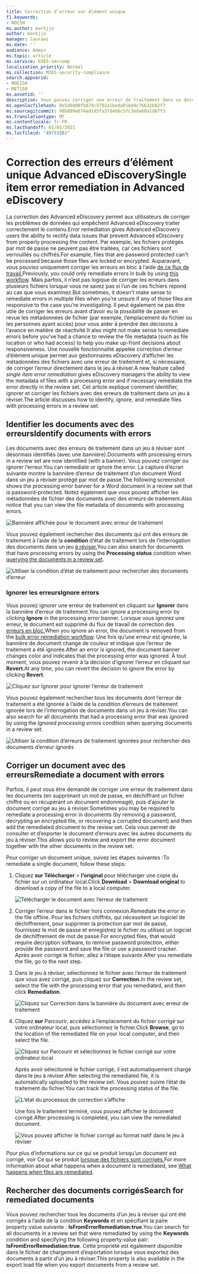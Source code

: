 ```yaml
---
title: Correction d’erreur sur élément unique
f1.keywords:
- NOCSH
ms.author: markjjo
author: markjjo
manager: laurawi
ms.date: ''
audience: Admin
ms.topic: article
ms.service: O365-seccomp
localization_priority: Normal
ms.collection: M365-security-compliance
search.appverid:
- MOE150
- MET150
ms.assetid: ''
description: Vous pouvez corriger une erreur de traitement dans un document dans un groupe de révision dans Advanced eDiscovery sans avoir à suivre le processus de correction des erreurs en bloc.
ms.openlocfilehash: 8e5d8d00f507dc5792a1beda018d4c76632b82f7
ms.sourcegitcommit: 98b889e674ad1d5fa37d4b6c5fc3eda60a1d67f3
ms.translationtype: MT
ms.contentlocale: fr-FR
ms.lasthandoff: 01/05/2021
ms.locfileid: "49751581"
---
```

# <a name="single-item-error-remediation-in-advanced-ediscovery"></a><span data-ttu-id="7a9f0-103">Correction des erreurs d’élément unique Advanced eDiscovery</span><span class="sxs-lookup"><span data-stu-id="7a9f0-103">Single item error remediation in Advanced eDiscovery</span></span>

<span data-ttu-id="7a9f0-104">La correction des Advanced eDiscovery permet aux utilisateurs de corriger les problèmes de données qui empêchent Advanced eDiscovery traiter correctement le contenu.</span><span class="sxs-lookup"><span data-stu-id="7a9f0-104">Error remediation gives Advanced eDiscovery users the ability to rectify data issues that prevent Advanced eDiscovery from properly processing the content.</span></span> <span data-ttu-id="7a9f0-105">Par exemple, les fichiers protégés par mot de passe ne peuvent pas être traitées, car ces fichiers sont verrouillés ou chiffrés.</span><span class="sxs-lookup"><span data-stu-id="7a9f0-105">For example, files that are password protected can't be processed because those files are locked or encrypted.</span></span> <span data-ttu-id="7a9f0-106">Auparavant, vous pouviez uniquement corriger les erreurs en bloc à l’aide [de ce flux de travail.](error-remediation-when-processing-data-in-advanced-ediscovery.md)</span><span class="sxs-lookup"><span data-stu-id="7a9f0-106">Previously, you could only remediate errors in bulk by using [this workflow](error-remediation-when-processing-data-in-advanced-ediscovery.md).</span></span> <span data-ttu-id="7a9f0-107">Mais parfois, il n’est pas logique de corriger les erreurs dans plusieurs fichiers lorsque vous ne savez pas si l’un de ces fichiers répond au cas que vous examinez.</span><span class="sxs-lookup"><span data-stu-id="7a9f0-107">But sometimes, it doesn't make sense to remediate errors in multiple files when you’re unsure if any of those files are responsive to the case you’re investigating.</span></span> <span data-ttu-id="7a9f0-108">Il peut également ne pas être utile de corriger les erreurs avant d’avoir eu la possibilité de passer en revue les métadonnées de fichier (par exemple, l’emplacement du fichier ou les personnes ayant accès) pour vous aider à prendre des décisions à l’avance en matière de réactivité.</span><span class="sxs-lookup"><span data-stu-id="7a9f0-108">It also might not make sense to remediate errors before you’ve had a chance to review the file metadata (such as file location or who had access) to help you make up-front decisions about responsiveness.</span></span> <span data-ttu-id="7a9f0-109">Une nouvelle  fonctionnalité appelée correction d’erreur d’élément unique permet aux gestionnaires eDiscovery d’afficher les métadonnées des fichiers avec une erreur de traitement et, si nécessaire, de corriger l’erreur directement dans le jeu à réviser.</span><span class="sxs-lookup"><span data-stu-id="7a9f0-109">A new feature called *single item error remediation* gives eDiscovery managers the ability to view the metadata of files with a processing error and if necessary remediate the error directly in the review set.</span></span> <span data-ttu-id="7a9f0-110">Cet article explique comment identifier, ignorer et corriger les fichiers avec des erreurs de traitement dans un jeu à réviser.</span><span class="sxs-lookup"><span data-stu-id="7a9f0-110">The article discusses how to identify, ignore, and remediate files with processing errors in a review set.</span></span>

## <a name="identify-documents-with-errors"></a><span data-ttu-id="7a9f0-111">Identifier les documents avec des erreurs</span><span class="sxs-lookup"><span data-stu-id="7a9f0-111">Identify documents with errors</span></span>

<span data-ttu-id="7a9f0-112">Les documents avec des erreurs de traitement dans un jeu à réviser sont désormais identifiés (avec une bannière).</span><span class="sxs-lookup"><span data-stu-id="7a9f0-112">Documents with processing errors in a review set are now identified (with a banner).</span></span> <span data-ttu-id="7a9f0-113">Vous pouvez corriger ou ignorer l’erreur.</span><span class="sxs-lookup"><span data-stu-id="7a9f0-113">You can remediate or ignore the error.</span></span> <span data-ttu-id="7a9f0-114">La capture d’écran suivante montre la bannière d’erreur de traitement d’un document Word dans un jeu à réviser protégé par mot de passe.</span><span class="sxs-lookup"><span data-stu-id="7a9f0-114">The following screenshot shows the processing error banner for a Word document in a review set that is password-protected.</span></span> <span data-ttu-id="7a9f0-115">Notez également que vous pouvez afficher les métadonnées de fichier des documents avec des erreurs de traitement.</span><span class="sxs-lookup"><span data-stu-id="7a9f0-115">Also notice that you can view the file metadata of documents with processing errors.</span></span>

![Bannière affichée pour le document avec erreur de traitement](../media/SIERimage1.png)

<span data-ttu-id="7a9f0-117">Vous pouvez également rechercher des documents qui ont des erreurs de traitement à l’aide de la **condition** d’état de traitement lors de l’interrogation des documents dans un jeu [à réviser.](review-set-search.md)</span><span class="sxs-lookup"><span data-stu-id="7a9f0-117">You can also search for documents that have processing errors by using the **Processing status** condition when [querying the documents in a review set](review-set-search.md).</span></span>

![Utiliser la condition d’état de traitement pour rechercher des documents d’erreur](../media/SIERimage2.png)

### <a name="ignore-errors"></a><span data-ttu-id="7a9f0-119">Ignorer les erreurs</span><span class="sxs-lookup"><span data-stu-id="7a9f0-119">Ignore errors</span></span>

<span data-ttu-id="7a9f0-120">Vous pouvez ignorer une erreur de traitement en cliquant sur **Ignorer** dans la bannière d’erreur de traitement.</span><span class="sxs-lookup"><span data-stu-id="7a9f0-120">You can ignore a processing error by clicking **Ignore** in the processing error banner.</span></span> <span data-ttu-id="7a9f0-121">Lorsque vous ignorez une erreur, le document est supprimé du flux de travail de correction des [erreurs en bloc.](error-remediation-when-processing-data-in-advanced-ediscovery.md)</span><span class="sxs-lookup"><span data-stu-id="7a9f0-121">When you ignore an error, the document is removed from the [bulk error remediation workflow](error-remediation-when-processing-data-in-advanced-ediscovery.md).</span></span> <span data-ttu-id="7a9f0-122">Une fois qu’une erreur est ignorée, la bannière de document change de couleur et indique que l’erreur de traitement a été ignorée.</span><span class="sxs-lookup"><span data-stu-id="7a9f0-122">After an error is ignored, the document banner changes color and indicates that the processing error was ignored.</span></span> <span data-ttu-id="7a9f0-123">À tout moment, vous pouvez revenir à la décision d’ignorer l’erreur en cliquant sur **Revert**.</span><span class="sxs-lookup"><span data-stu-id="7a9f0-123">At any time, you can revert the decision to ignore the error by clicking **Revert**.</span></span>

![Cliquez sur Ignorer pour ignorer l’erreur de traitement](../media/SIERimage3.png)

<span data-ttu-id="7a9f0-125">Vous pouvez également rechercher tous les documents dont l’erreur de traitement a été ignorée à l’aide de la *condition* d’erreurs de traitement ignorée lors de l’interrogation de documents dans un jeu à réviser.</span><span class="sxs-lookup"><span data-stu-id="7a9f0-125">You can also search for all documents that had a processing error that was ignored by using the *Ignored processing errors* condition when querying documents in a review set.</span></span>

![Utiliser la condition d’erreurs de traitement ignorées pour rechercher des documents d’erreur ignorés](../media/SIERimage4.png)

## <a name="remediate-a-document-with-errors"></a><span data-ttu-id="7a9f0-127">Corriger un document avec des erreurs</span><span class="sxs-lookup"><span data-stu-id="7a9f0-127">Remediate a document with errors</span></span>

<span data-ttu-id="7a9f0-128">Parfois, il peut vous être demandé de corriger une erreur de traitement dans les documents (en supprimant un mot de passe, en déchiffrant un fichier chiffré ou en récupérant un document endommagé), puis d’ajouter le document corrigé au jeu à réviser.</span><span class="sxs-lookup"><span data-stu-id="7a9f0-128">Sometimes you may be required to remediate a processing error in documents (by removing a password, decrypting an encrypted file, or recovering a corrupted document) and then add the remediated document to the review set.</span></span> <span data-ttu-id="7a9f0-129">Cela vous permet de consulter et d’exporter le document d’erreurs avec les autres documents du jeu à réviser.</span><span class="sxs-lookup"><span data-stu-id="7a9f0-129">This allows you to review and export the error document together with the other documents in the review set.</span></span> 

<span data-ttu-id="7a9f0-130">Pour corriger un document unique, suivez les étapes suivantes :</span><span class="sxs-lookup"><span data-stu-id="7a9f0-130">To remediate a single document, follow these steps:</span></span>

1. <span data-ttu-id="7a9f0-131">Cliquez **sur Télécharger**  >  **l’original** pour télécharger une copie du fichier sur un ordinateur local.</span><span class="sxs-lookup"><span data-stu-id="7a9f0-131">Click **Download** > **Download original** to download a copy of the file to a local computer.</span></span>

   ![Télécharger le document avec l’erreur de traitement](../media/SIERimage5.png)

2. <span data-ttu-id="7a9f0-133">Corriger l’erreur dans le fichier hors connexion.</span><span class="sxs-lookup"><span data-stu-id="7a9f0-133">Remediate the error in the file offline.</span></span> <span data-ttu-id="7a9f0-134">Pour les fichiers chiffrés, qui nécessitent un logiciel de déchiffrement, pour supprimer la protection par mot de passe, fournissez le mot de passe et enregistrez le fichier ou utilisez un logiciel de déchiffrement de mot de passe.</span><span class="sxs-lookup"><span data-stu-id="7a9f0-134">For encrypted files, that would require decryption software, to remove password protection, either provide the password and save the file or use a password cracker.</span></span> <span data-ttu-id="7a9f0-135">Après avoir corrigé le fichier, allez à l’étape suivante.</span><span class="sxs-lookup"><span data-stu-id="7a9f0-135">After you remediate the file, go to the next step.</span></span>

3. <span data-ttu-id="7a9f0-136">Dans le jeu à réviser, sélectionnez le fichier avec l’erreur de traitement que vous avez corrigé, puis cliquez sur **Correction.**</span><span class="sxs-lookup"><span data-stu-id="7a9f0-136">In the review set, select the file with the processing error that you remediated, and then  click **Remediation**.</span></span>

   ![Cliquez sur Correction dans la bannière du document avec erreur de traitement](../media/SIERimage6.png)


4. <span data-ttu-id="7a9f0-138">Cliquez **sur** Parcourir, accédez à l’emplacement du fichier corrigé sur votre ordinateur local, puis sélectionnez le fichier.</span><span class="sxs-lookup"><span data-stu-id="7a9f0-138">Click **Browse**, go to the location of the remediated file on your local computer, and then select the file.</span></span>

   ![Cliquez sur Parcourir et sélectionnez le fichier corrigé sur votre ordinateur local](../media/SIERimage7.png)

    <span data-ttu-id="7a9f0-140">Après avoir sélectionné le fichier corrigé, il est automatiquement chargé dans le jeu à réviser.</span><span class="sxs-lookup"><span data-stu-id="7a9f0-140">After selecting the remediated file, it is automatically uploaded to the review set.</span></span> <span data-ttu-id="7a9f0-141">Vous pouvez suivre l’état de traitement du fichier.</span><span class="sxs-lookup"><span data-stu-id="7a9f0-141">You can track the processing status of the file.</span></span>

    ![L’état du processus de correction s’affiche](../media/SIERimage8.png)

   <span data-ttu-id="7a9f0-143">Une fois le traitement terminé, vous pouvez afficher le document corrigé.</span><span class="sxs-lookup"><span data-stu-id="7a9f0-143">After processing is completed, you can view the remediated document.</span></span>

    ![Vous pouvez afficher le fichier corrigé au format natif dans le jeu à réviser](../media/SIERimage9.png)

<span data-ttu-id="7a9f0-145">Pour plus d’informations sur ce qui se produit lorsqu’un document est corrigé, voir Ce qui se produit [lorsque des fichiers sont corrigés.](error-remediation-when-processing-data-in-advanced-ediscovery.md#what-happens-when-files-are-remediated)</span><span class="sxs-lookup"><span data-stu-id="7a9f0-145">For more information about what happens when a document is remediated, see [What happens when files are remediated](error-remediation-when-processing-data-in-advanced-ediscovery.md#what-happens-when-files-are-remediated).</span></span>

## <a name="search-for-remediated-documents"></a><span data-ttu-id="7a9f0-146">Rechercher des documents corrigés</span><span class="sxs-lookup"><span data-stu-id="7a9f0-146">Search for remediated documents</span></span>

<span data-ttu-id="7a9f0-147">Vous pouvez rechercher tous les documents d’un jeu à réviser qui ont été corrigés à l’aide de la condition **Keywords** et en spécifiant la paire property:value suivante : **IsFromErrorRemediation:true**.</span><span class="sxs-lookup"><span data-stu-id="7a9f0-147">You can search for all documents in a review set that were remediated by using the **Keywords** condition and specifying the following property:value pair: **IsFromErrorRemediation:true**.</span></span> <span data-ttu-id="7a9f0-148">Cette propriété est également disponible dans le fichier de chargement d’exportation lorsque vous exportez des documents à partir d’un jeu à réviser.</span><span class="sxs-lookup"><span data-stu-id="7a9f0-148">This property is also available in the export load file when you export documents from a review set.</span></span>
